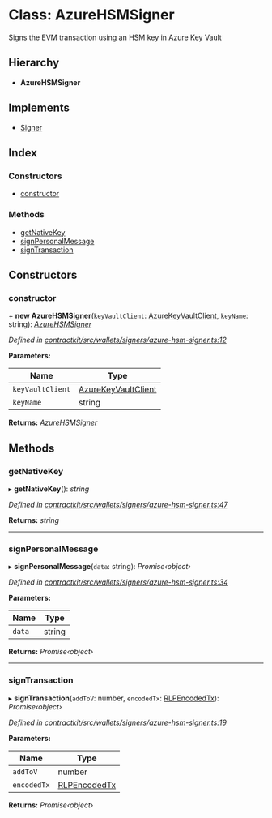 # Class: AzureHSMSigner

Signs the EVM transaction using an HSM key in Azure Key Vault

## Hierarchy

* **AzureHSMSigner**

## Implements

* [Signer](../interfaces/_wallets_signers_signer_.signer.md)

## Index

### Constructors

* [constructor](_wallets_signers_azure_hsm_signer_.azurehsmsigner.md#constructor)

### Methods

* [getNativeKey](_wallets_signers_azure_hsm_signer_.azurehsmsigner.md#getnativekey)
* [signPersonalMessage](_wallets_signers_azure_hsm_signer_.azurehsmsigner.md#signpersonalmessage)
* [signTransaction](_wallets_signers_azure_hsm_signer_.azurehsmsigner.md#signtransaction)

## Constructors

###  constructor

\+ **new AzureHSMSigner**(`keyVaultClient`: [AzureKeyVaultClient](_wallets_signers_azure_key_vault_client_.azurekeyvaultclient.md), `keyName`: string): *[AzureHSMSigner](_wallets_signers_azure_hsm_signer_.azurehsmsigner.md)*

*Defined in [contractkit/src/wallets/signers/azure-hsm-signer.ts:12](https://github.com/celo-org/celo-monorepo/blob/master/packages/contractkit/src/wallets/signers/azure-hsm-signer.ts#L12)*

**Parameters:**

Name | Type |
------ | ------ |
`keyVaultClient` | [AzureKeyVaultClient](_wallets_signers_azure_key_vault_client_.azurekeyvaultclient.md) |
`keyName` | string |

**Returns:** *[AzureHSMSigner](_wallets_signers_azure_hsm_signer_.azurehsmsigner.md)*

## Methods

###  getNativeKey

▸ **getNativeKey**(): *string*

*Defined in [contractkit/src/wallets/signers/azure-hsm-signer.ts:47](https://github.com/celo-org/celo-monorepo/blob/master/packages/contractkit/src/wallets/signers/azure-hsm-signer.ts#L47)*

**Returns:** *string*

___

###  signPersonalMessage

▸ **signPersonalMessage**(`data`: string): *Promise‹object›*

*Defined in [contractkit/src/wallets/signers/azure-hsm-signer.ts:34](https://github.com/celo-org/celo-monorepo/blob/master/packages/contractkit/src/wallets/signers/azure-hsm-signer.ts#L34)*

**Parameters:**

Name | Type |
------ | ------ |
`data` | string |

**Returns:** *Promise‹object›*

___

###  signTransaction

▸ **signTransaction**(`addToV`: number, `encodedTx`: [RLPEncodedTx](../interfaces/_utils_signing_utils_.rlpencodedtx.md)): *Promise‹object›*

*Defined in [contractkit/src/wallets/signers/azure-hsm-signer.ts:19](https://github.com/celo-org/celo-monorepo/blob/master/packages/contractkit/src/wallets/signers/azure-hsm-signer.ts#L19)*

**Parameters:**

Name | Type |
------ | ------ |
`addToV` | number |
`encodedTx` | [RLPEncodedTx](../interfaces/_utils_signing_utils_.rlpencodedtx.md) |

**Returns:** *Promise‹object›*
